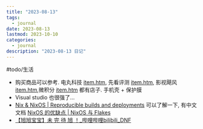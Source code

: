 ```yaml
---
title: "2023-08-13"
tags:
  - journal
date: 2023-08-13
lastmod: 2023-10-10
categories:
  - journal
description: "2023-08-13 日记"
---
```


#todo/生活

- 购买商品可以参考. 电丸科技 [item.htm](https://item.taobao.com/item.htm?spm=a1z10.1-c-s.w4004-24446373720.5.5d115167cvjSQp&id=725086826857), 先看评测 [item.htm](https://item.taobao.com/item.htm?spm=a1z10.5-c-s.w4002-25039558149.17.5b5f23ebbezdf1&id=697242165354), 影视飓风 [item.htm](https://item.taobao.com/item.htm?spm=a1z10.3-c-s.w4002-21196859135.13.35fe2e28QwAk83&id=716802761098),微积分 [item.htm](https://item.taobao.com/item.htm?spm=a1z10.3-c.w4002-18825743192.9.1e0f3e37ZqN8MC&id=633424236468) 都有店子. 手机壳 + 保护膜
- Visual studio 也很强了...
- [Nix & NixOS | Reproducible builds and deployments](https://nixos.org/#asciinema-demo-cover) 可以了解一下, 有中文文档 [NixOS 的优缺点 | NixOS 与 Flakes](https://nixos-and-flakes.thiscute.world/zh/introduction/advantages-and-disadvantages)
- [【旭旭宝宝】未 完 待 旭 ！\_哔哩哔哩bilibili\_DNF](https://www.bilibili.com/video/BV1tm4y1p7ip/?spm_id_from=top_right_bar_window_dynamic.content.click&vd_source=3f8a7a9cfa796e140d94e90eb3af4c90)
